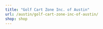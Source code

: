 ```yaml
---
title: "Golf Cart Zone Inc. of Austin"
url: /austin/golf-cart-zone-inc-of-austin/
shop: shop
---
```

